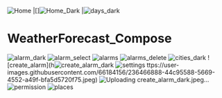 
![Home](https://user-images.githubusercontent.com/66184156/236467624-e6777633-3db9-48eb-bf19-28d2c4f80481.jpeg) |[]![Home_Dark](https://user-images.githubusercontent.com/66184156/236467647-e2f55a38-bcac-41b3-b6ab-1e55299039f7.jpeg) |![days_dark](https://user-images.githubusercontent.com/66184156/236467610-61b06c52-50a9-41ae-807d-e5b427d60cc8.jpeg)
# WeatherForecast_Compose
![alarm_dark](https://user-images.githubusercontent.com/66184156/236466809-ce977ad3-e820-42d0-b68f-efb09a62668a.jpeg)
![alarm_select](https://user-images.githubusercontent.com/66184156/236466823-eebc431b-e2ef-4f6d-a364-e21589f6fb13.jpeg)
![alarms](https://user-images.githubusercontent.com/66184156/236466828-62774246-1762-48eb-80a4-34c670e76ecf.jpeg)
![alarms_delete](https://user-images.githubusercontent.com/66184156/236466845-1ade95c2-3228-44b1-b716-dc193d3981f5.jpeg)
![cities_dark](https://user-images.githubusercontent.com/66184156/236466860-ebaa17e8-524a-4de2-b9a2-7f9ff963cf27.jpeg)
![create_alarm](h![create_alarm_dark](https://user-images.githubusercontent.com/66184156/236468058-8bd7d68b-b0a6-48d9-8994-12aa5559876a.jpeg)
![settings](https://user-images.githubusercontent.com/66184156/236468070-c68b589c-787f-4140-b9c6-08ed165069fc.jpeg)
ttps://user-images.githubusercontent.com/66184156/236466888-44c95588-5669-4552-a49f-bfa5d5720f75.jpeg)
![Uploading create_alarm_dark.jpeg…]()
![permission](https://user-images.githubusercontent.com/66184156/236467872-26fc7e54-f910-4672-84f6-1575e76f3b19.jpeg)
![places](https://user-images.githubusercontent.com/66184156/236467875-42075397-c7d2-4fbf-8347-0ecff221d5bb.jpeg)
